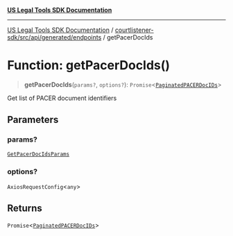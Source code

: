 [**US Legal Tools SDK Documentation**](../../../../../../README.md)

***

[US Legal Tools SDK Documentation](../../../../../../README.md) / [courtlistener-sdk/src/api/generated/endpoints](../README.md) / getPacerDocIds

# Function: getPacerDocIds()

> **getPacerDocIds**(`params?`, `options?`): `Promise`\<[`PaginatedPACERDocIDs`](../../model/type-aliases/PaginatedPACERDocIDs.md)\>

Get list of PACER document identifiers

## Parameters

### params?

[`GetPacerDocIdsParams`](../../model/type-aliases/GetPacerDocIdsParams.md)

### options?

`AxiosRequestConfig`\<`any`\>

## Returns

`Promise`\<[`PaginatedPACERDocIDs`](../../model/type-aliases/PaginatedPACERDocIDs.md)\>
